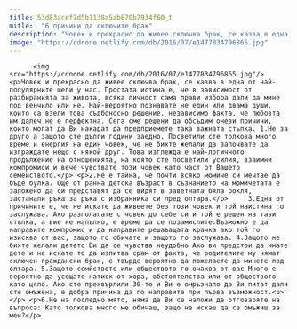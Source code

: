 ```yaml
---
title: 53d83acef7d5b1138a5ab870b7934f60_t
mitle:  "6 причини да сключите брак"
description: "Човек и прекрасно да живее сключва брак, се казва в една от най-популярните шеги у нас. Простата истина е, че в зависимост от разбиранията за живота, всяка личност сама прави избора дали да мине под венчило или не. Най-вероятно познавате не един или двама души, които са взели това съдбоносно решение, независимо факта, че любовта …"
image: "https://cdnone.netlify.com/db/2016/07/e1477834796865.jpg"
---
```


          <img src="https://cdnone.netlify.com/db/2016/07/e1477834796865.jpg"/>        <p>Човек и прекрасно да живее сключва брак, се казва в една от най-популярните шеги у нас. Простата истина е, че в зависимост от разбиранията за живота, всяка личност сама прави избора дали да мине под венчило или не. Най-вероятно познавате не един или двама души, които са взели това съдбоносно решение, независимо факта, че любовта им далеч не е перфектна. Сега сме решени да обсъдим онези причини, които могат да Ви накарат да предприемете така важната стъпка. 1.Не за друго а защото сте дълги години заедно. Посветили сте толкова много време и енергия на един човек, че не бихте желали да започвате да изграждате нещо с някой друг. Това изглежда е най-логичното продължение на отношенията, на която сте посветили усилия, взаимни компромиси и вече чувствате този човек като част от Вашето семейството.</p> <p>2.Не е тайна, че почти всяко момиче си мечтае да бъде булка. Още от ранна детска възраст в съзнанието на момичетата е заложено да си представят да се видят в заветната бяла рокля, застанали ръка за ръка с избранника си пред олтара.</p>     3.Една от причините е, че не искате да живеете без този човек и той наистина го заслужава. Ако разполагате с човек до себе си и той е решен на тази стъпка, а вие не напълно, е време да се позамислите.Възможно е да направите компромис и да направите решаващата крачка ако той го изисква от вас, защото го обичате и защото го заслужава. 4.Защото не бихте желали детето Ви да се чувства неудобно Ако ви предстои да имате дете и не искате то да изпитва срам от факта, че родителите му нямат сключен граждански брак, е твърде вероятно да пожелаете да минете под олтара. 5.Защото семйството или обществото го очаква от вас Много е вероятно да усещате натиск от хора, обстоятелства или от обществото като цяло. Ако сте прехвърлили 30-те и Ви е омръзнало да Ви питат дали сте омъжена, е добра причина да го направите при първа възможност.<p></p> <p>6.Не на последно мято, няма да Ви се наложи да отговаряте на въпроса: Като толкова много ме обичаш, защо не искаш да се омъжиш за мен?</p>        
